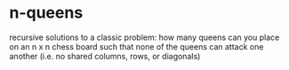 # n-queens
recursive solutions to a classic problem: how many queens can you place on an n x n chess board such that none of the queens can attack one another (i.e. no shared columns, rows, or diagonals)
